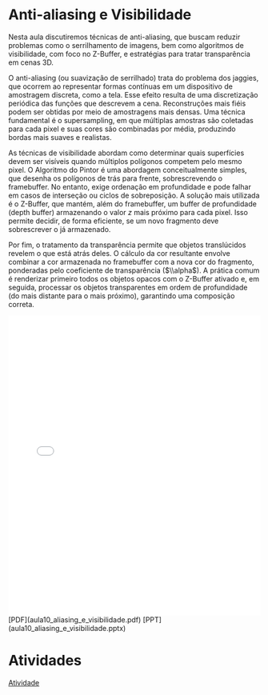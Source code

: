 # Anti-aliasing e Visibilidade

Nesta aula discutiremos técnicas de anti-aliasing, que buscam reduzir problemas como o serrilhamento de imagens, bem como algoritmos de visibilidade, com foco no Z-Buffer, e estratégias para tratar transparência em cenas 3D.

O anti-aliasing (ou suavização de serrilhado) trata do problema dos jaggies, que ocorrem ao representar formas contínuas em um dispositivo de amostragem discreta, como a tela. Esse efeito resulta de uma discretização periódica das funções que descrevem a cena. Reconstruções mais fiéis podem ser obtidas por meio de amostragens mais densas. Uma técnica fundamental é o supersampling, em que múltiplas amostras são coletadas para cada pixel e suas cores são combinadas por média, produzindo bordas mais suaves e realistas.

As técnicas de visibilidade abordam como determinar quais superfícies devem ser visíveis quando múltiplos polígonos competem pelo mesmo pixel. O Algoritmo do Pintor é uma abordagem conceitualmente simples, que desenha os polígonos de trás para frente, sobrescrevendo o framebuffer. No entanto, exige ordenação em profundidade e pode falhar em casos de interseção ou ciclos de sobreposição. A solução mais utilizada é o Z-Buffer, que mantém, além do framebuffer, um buffer de profundidade (depth buffer) armazenando o valor $z$ mais próximo para cada pixel. Isso permite decidir, de forma eficiente, se um novo fragmento deve sobrescrever o já armazenado.

Por fim, o tratamento da transparência permite que objetos translúcidos revelem o que está atrás deles. O cálculo da cor resultante envolve combinar a cor armazenada no framebuffer com a nova cor do fragmento, ponderadas pelo coeficiente de transparência ($\\alpha$). A prática comum é renderizar primeiro todos os objetos opacos com o Z-Buffer ativado e, em seguida, processar os objetos transparentes em ordem de profundidade (do mais distante para o mais próximo), garantindo uma composição correta.


<embed height="600" src="aula10_aliasing_e_visibilidade.pdf" type="application/pdf" width="100%">
[PDF](aula10_aliasing_e_visibilidade.pdf)
[PPT](aula10_aliasing_e_visibilidade.pptx)

# Atividades

[Atividade](atividade.ipynb)